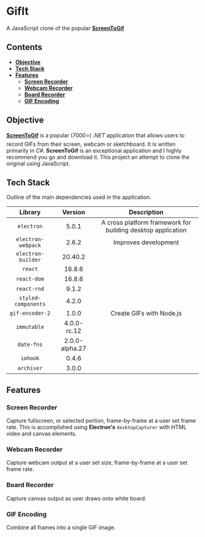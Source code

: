 # GifIt

A JavaScript clone of the popular [**ScreenToGif**](https://github.com/NickeManarin/ScreenToGif)

## Contents

- [**Objective**](#objective)
- [**Tech Stack**](#tech-stack)
- [**Features**](#features)
  - [**Screen Recorder**](#screen-recorder)
  - [**Webcam Recorder**](#webcam-recorder)
  - [**Board Recorder**](#board-recorder)
  - [**GIF Encoding**](#gif-encoding)

## Objective

[**ScreenToGif**](https://github.com/NickeManarin/ScreenToGif) is a popular (7000⭐) _.NET_ application that allows users to record GIFs from their screen, webcam or sketchboard. It is written primarily in _C#_. **ScreenToGif** is an exceptional application and I highly recommend you go and download it. This project an attempt to clone the original using JavaScript.

## Tech Stack

Outline of the main dependencies used in the application.

|       Library       |    Version     |                         Description                         |
| :-----------------: | :------------: | :---------------------------------------------------------: |
|     `electron`      |     5.0.1      | A cross platform framework for building desktop application |
| `electron-webpack`  |     2.6.2      |                    Improves development                     |
| `electron-builder`  |    20.40.2     |                                                             |
|       `react`       |     16.8.6     |                                                             |
|     `react-dom`     |     16.8.6     |                                                             |
|     `react-rnd`     |     9.1.2      |                                                             |
| `styled-components` |     4.2.0      |                                                             |
|   `gif-encoder-2`   |     1.0.0      |                  Create GIFs with Node.js                   |
|     `immutable`     |  4.0.0-rc.12   |                                                             |
|     `date-fns`      | 2.0.0-alpha.27 |                                                             |
|      `iohook`       |     0.4.6      |                                                             |
|     `archiver`      |     3.0.0      |                                                             |

## Features

### Screen Recorder

Capture fullscreen, or selected portion, frame-by-frame at a user set frame rate. This is accomplished using **Electron's** `desktopCapturer` with HTML video and canvas elements.

### Webcam Recorder

Capture webcam output at a user set size, frame-by-frame at a user set frame rate.

### Board Recorder

Capture canvas output as user draws onto white board.

### GIF Encoding

Combine all frames into a single GIF image.
